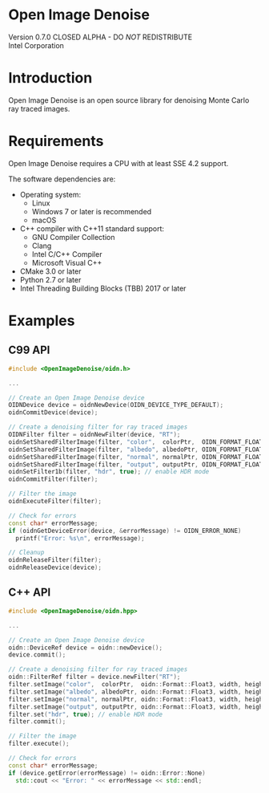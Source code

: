 Open Image Denoise
==================

Version 0.7.0 CLOSED ALPHA - DO *NOT* REDISTRIBUTE\
Intel Corporation


Introduction
============

Open Image Denoise is an open source library for denoising Monte Carlo ray traced images.


Requirements
============

Open Image Denoise requires a CPU with at least SSE 4.2 support.

The software dependencies are:
- Operating system:
  - Linux
  - Windows 7 or later is recommended
  - macOS
- C++ compiler with C++11 standard support:
  - GNU Compiler Collection
  - Clang
  - Intel C/C++ Compiler
  - Microsoft Visual C++
- CMake 3.0 or later
- Python 2.7 or later
- Intel Threading Building Blocks (TBB) 2017 or later


Examples
========

C99 API
-------

```cpp
#include <OpenImageDenoise/oidn.h>

...

// Create an Open Image Denoise device
OIDNDevice device = oidnNewDevice(OIDN_DEVICE_TYPE_DEFAULT);
oidnCommitDevice(device);

// Create a denoising filter for ray traced images
OIDNFilter filter = oidnNewFilter(device, "RT");
oidnSetSharedFilterImage(filter, "color",  colorPtr,  OIDN_FORMAT_FLOAT3, width, height, 0, 0, 0);
oidnSetSharedFilterImage(filter, "albedo", albedoPtr, OIDN_FORMAT_FLOAT3, width, height, 0, 0, 0); // optional
oidnSetSharedFilterImage(filter, "normal", normalPtr, OIDN_FORMAT_FLOAT3, width, height, 0, 0, 0); // optional
oidnSetSharedFilterImage(filter, "output", outputPtr, OIDN_FORMAT_FLOAT3, width, height, 0, 0, 0);
oidnSetFilter1b(filter, "hdr", true); // enable HDR mode
oidnCommitFilter(filter);

// Filter the image
oidnExecuteFilter(filter);

// Check for errors
const char* errorMessage;
if (oidnGetDeviceError(device, &errorMessage) != OIDN_ERROR_NONE)
  printf("Error: %s\n", errorMessage);

// Cleanup
oidnReleaseFilter(filter);
oidnReleaseDevice(device);
```

C++ API
-------

```cpp
#include <OpenImageDenoise/oidn.hpp>

...

// Create an Open Image Denoise device
oidn::DeviceRef device = oidn::newDevice();
device.commit();

// Create a denoising filter for ray traced images
oidn::FilterRef filter = device.newFilter("RT");
filter.setImage("color",  colorPtr,  oidn::Format::Float3, width, height);
filter.setImage("albedo", albedoPtr, oidn::Format::Float3, width, height); // optional
filter.setImage("normal", normalPtr, oidn::Format::Float3, width, height); // optional
filter.setImage("output", outputPtr, oidn::Format::Float3, width, height);
filter.set("hdr", true); // enable HDR mode
filter.commit();

// Filter the image
filter.execute();

// Check for errors
const char* errorMessage;
if (device.getError(errorMessage) != oidn::Error::None)
  std::cout << "Error: " << errorMessage << std::endl;
```